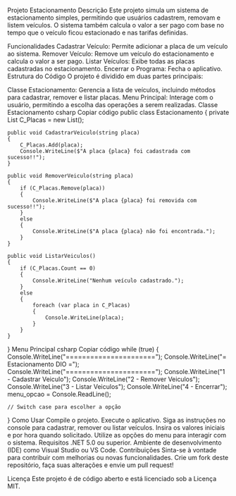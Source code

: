 Projeto Estacionamento
Descrição
Este projeto simula um sistema de estacionamento simples, permitindo que usuários cadastrem, removam e listem veículos. O sistema também calcula o valor a ser pago com base no tempo que o veículo ficou estacionado e nas tarifas definidas.

Funcionalidades
Cadastrar Veículo: Permite adicionar a placa de um veículo ao sistema.
Remover Veículo: Remove um veículo do estacionamento e calcula o valor a ser pago.
Listar Veículos: Exibe todas as placas cadastradas no estacionamento.
Encerrar o Programa: Fecha o aplicativo.
Estrutura do Código
O projeto é dividido em duas partes principais:

Classe Estacionamento: Gerencia a lista de veículos, incluindo métodos para cadastrar, remover e listar placas.
Menu Principal: Interage com o usuário, permitindo a escolha das operações a serem realizadas.
Classe Estacionamento
csharp
Copiar código
public class Estacionamento
{
    private List<string> C_Placas = new List<string>();

    public void CadastrarVeiculo(string placa) 
    {
        C_Placas.Add(placa);
        Console.WriteLine($"A placa {placa} foi cadastrada com sucesso!!");
    }

    public void RemoverVeiculo(string placa)
    {
        if (C_Placas.Remove(placa))
        {
            Console.WriteLine($"A placa {placa} foi removida com sucesso!!");
        }
        else
        {
            Console.WriteLine($"A placa {placa} não foi encontrada.");
        }
    }

    public void ListarVeiculos()
    {
        if (C_Placas.Count == 0)
        {
            Console.WriteLine("Nenhum veículo cadastrado.");
        }
        else
        {
            foreach (var placa in C_Placas)
            {
                Console.WriteLine(placa);
            }
        }
    }
}
Menu Principal
csharp
Copiar código
while (true)
{
    Console.WriteLine("======================");
    Console.WriteLine("= Estacionamento DIO =");
    Console.WriteLine("======================");
    Console.WriteLine("1 - Cadastrar Veiculo");
    Console.WriteLine("2 - Remover Veiculos");
    Console.WriteLine("3 - Listar Veiculos");
    Console.WriteLine("4 - Encerrar");
    menu_opcao = Console.ReadLine();
    
    // Switch case para escolher a opção
}
Como Usar
Compile o projeto.
Execute o aplicativo.
Siga as instruções no console para cadastrar, remover ou listar veículos.
Insira os valores iniciais e por hora quando solicitado.
Utilize as opções do menu para interagir com o sistema.
Requisitos
.NET 5.0 ou superior.
Ambiente de desenvolvimento (IDE) como Visual Studio ou VS Code.
Contribuições
Sinta-se à vontade para contribuir com melhorias ou novas funcionalidades. Crie um fork deste repositório, faça suas alterações e envie um pull request!

Licença
Este projeto é de código aberto e está licenciado sob a Licença MIT.
